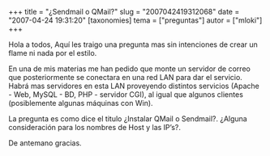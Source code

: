 +++
title = "¿Sendmail o QMail?"
slug = "2007042419312068"
date = "2007-04-24 19:31:20"
[taxonomies]
tema = ["preguntas"]
autor = ["mloki"]
+++

Hola a todos, Aquí les traigo una pregunta mas sin intenciones de crear
un flame ni nada por el estilo.

En una de mis materias me han pedido que monte un servidor de correo que
posteriormente se conectara en una red LAN para dar el servicio. Habrá
mas servidores en esta LAN proveyendo distintos servicios (Apache - Web,
MySQL - BD, PHP - servidor CGI), al igual que algunos clientes
(posiblemente algunas máquinas con Win).

La pregunta es como dice el titulo ¿Instalar QMail o Sendmail?. ¿Alguna
consideración para los nombres de Host y las IP’s?.

De antemano gracias.

